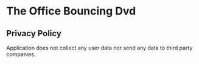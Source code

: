 # The Office Bouncing Dvd

## Privacy Policy
Application does not collect any user data nor send any data to third party companies.
